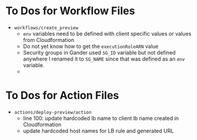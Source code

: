 # To Dos for Workflow Files

- `workflows/create_preview`
  - `env` variables need to be defined with client specific values or values from Cloudformation
  - Do not yet know how to get the `executionRoleARN` value
  - Security groups in Gander used `SG_ID` variable but not defined anywhere I renamed it to `SG_NAME` since that was defined as an `env` variable.
  -

# To Dos for Action Files

- `actions/deploy-preview/action`
  - line 100: update hardcoded lb name to client lb name created in Cloudformation
  - update hardcoded host names for LB rule and generated URL
